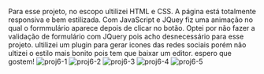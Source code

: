 Para esse projeto, no escopo ultilizei HTML e CSS. A página está totalmente responsiva e bem estilizada.
Com JavaScript e JQuey fiz uma animação no qual o formmulário aparece depois de clicar no botão. Optei por não fazer a validação de formulário com JQuery pois acho desnecessário para esse projeto.
ultilizei um plugin para gerar icones das redes sociais porém não ultizei o estilo mais bonito pois tem que baixar um editor. 
espero que gostem!
![proj6-1](https://github.com/JoaoPedro006/LandingPage-Principal/assets/145372868/e8a46b18-ec8f-4995-b651-b7a5d9036f26)
![proj6-2](https://github.com/JoaoPedro006/LandingPage-Principal/assets/145372868/5ccf18ee-afe4-4fa4-93fc-03fe9aeb4618)
![proj6-3](https://github.com/JoaoPedro006/LandingPage-Principal/assets/145372868/2852307a-cd25-462f-aca8-a2a3ece6dc3b)
![proj6-4](https://github.com/JoaoPedro006/LandingPage-Principal/assets/145372868/2fffecd6-ecb5-426f-9038-9c0a8d9f2f05)
![proj6-5](https://github.com/JoaoPedro006/LandingPage-Principal/assets/145372868/9a6b6423-6fec-4fd1-87c1-247529d1fb24)
